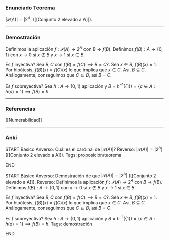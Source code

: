 ### Enunciado Teorema

$|\mathcal P(A)| = |2^A|$ ([[Conjunto 2 elevado a A]]).

---
### Demostración

Definimos la aplicación $f: \mathcal P(A) \rightarrow 2^A$ con $B \rightarrow f(B)$. Definimos $f(B) : A \rightarrow \{0,1\}$ con $x \rightarrow 0$ si $x \not \in B$ y $x \rightarrow 1$ si $x \in B$.

Es $f$ inyectiva?
Sea $B,C$ con $f(B) = f(C) \implies B = C?$.
Sea $x \in B$, $f(B)(x) = 1$. Por hipótesis, $f(B)(x) = f(C)(x)$ lo que implica que $x \in C$. Así, $B \subseteq C$. Análogamente, conseguimos que $C \subseteq B$, así $B = C$.

Es $f$ sobreyectiva?
Sea $h : A \rightarrow \{0,1\}$ aplicación y $B = h^{-1}(\{1\}) = \{a \in A : h(a) = 1\} \implies f(B) = h$.

---
### Referencias

[[Numerabilidad]]

---
### Anki

START
Básico
Anverso: Cuál es el cardinal de $| \mathcal P(A)|$?
Reverso: $|\mathcal P(A)| = |2^A|$ ([[Conjunto 2 elevado a A]]).
Tags: proposición/teorema
<!--ID: 1705822944820-->
END

START
Básico
Anverso: Demostración de que $|\mathcal P(A)| = |2^A|$ ([[Conjunto 2 elevado a A]]).
Reverso: Definimos la aplicación $f: \mathcal P(A) \rightarrow 2^A$ con $B \rightarrow f(B)$. Definimos $f(B) : A \rightarrow \{0,1\}$ con $x \rightarrow 0$ si $x \not \in B$ y $x \rightarrow 1$ si $x \in B$.

Es $f$ inyectiva?
Sea $B,C$ con $f(B) = f(C) \implies B = C?$.
Sea $x \in B$, $f(B)(x) = 1$. Por hipótesis, $f(B)(x) = f(C)(x)$ lo que implica que $x \in C$. Así, $B \subseteq C$. Análogamente, conseguimos que $C \subseteq B$, así $B = C$.

Es $f$ sobreyectiva?
Sea $h : A \rightarrow \{0,1\}$ aplicación y $B = h^{-1}(\{1\}) = \{a \in A : h(a) = 1\} \implies f(B) = h$.
Tags: demostración
<!--ID: 1705822944823-->
END